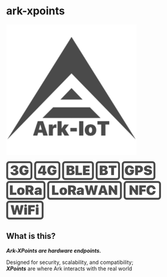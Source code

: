 # ark-xpoints
<img src="https://github.com/sleepdefic1t/ark-IoT/blob/master/ark_iot_logo.png" width="350">


<img src="https://github.com/sleepdefic1t/ark-xpoints/blob/master/tags/3g_tag.png"> <img src="https://github.com/sleepdefic1t/ark-xpoints/blob/master/tags/4g_tag.png"> <img src="https://github.com/sleepdefic1t/ark-xpoints/blob/master/tags/ble_tag.png"> <img src="https://github.com/sleepdefic1t/ark-xpoints/blob/master/tags/bt_tag.png"> <img src="https://github.com/sleepdefic1t/ark-xpoints/blob/master/tags/gps_tag.png">  
<img src="https://github.com/sleepdefic1t/ark-xpoints/blob/master/tags/lora_tag.png"> <img src="https://github.com/sleepdefic1t/ark-xpoints/blob/master/tags/lorawan_tag.png"> <img src="https://github.com/sleepdefic1t/ark-xpoints/blob/master/tags/nfc_tag.png"> <img src="https://github.com/sleepdefic1t/ark-xpoints/blob/master/tags/wifi_tag.png">

## What is this?
***Ark-XPoints are hardware endpoints.***  

Designed for security, scalability, and compatibility;  
***XPoints*** are where Ark interacts with the real world
